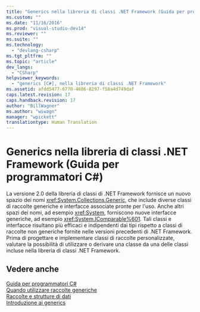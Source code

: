 ```yaml
---
title: "Generics nella libreria di classi .NET Framework (Guida per programmatori C#) | Microsoft Docs"
ms.custom: ""
ms.date: "11/16/2016"
ms.prod: "visual-studio-dev14"
ms.reviewer: ""
ms.suite: ""
ms.technology: 
  - "devlang-csharp"
ms.tgt_pltfrm: ""
ms.topic: "article"
dev_langs: 
  - "CSharp"
helpviewer_keywords: 
  - "generics [C#], nella libreria di classi .NET Framework"
ms.assetid: afdd5477-6770-4686-8297-f58a4d749daf
caps.latest.revision: 17
caps.handback.revision: 17
author: "BillWagner"
ms.author: "wiwagn"
manager: "wpickett"
translationtype: Human Translation
---
```

# Generics nella libreria di classi .NET Framework (Guida per programmatori C#)
La versione 2.0 della libreria di classi di .NET Framework fornisce un nuovo spazio dei nomi <xref:System.Collections.Generic>, che include diverse classi di raccolte generiche e interfacce associate pronte per l'uso.  Anche altri spazi dei nomi, ad esempio <xref:System>, forniscono nuove interfacce generiche, ad esempio <xref:System.IComparable%601>.  Tali classi e interfacce risultano più efficaci e indipendenti dai tipi rispetto a classi di raccolte non generiche fornite nelle versioni precedenti di .NET Framework.  Prima di progettare e implementare classi di raccolte personalizzate, valutare la possibilità di utilizzare o derivare una classe da una delle classi incluse nella libreria di classi .NET Framework.  
  
## Vedere anche  
 [Guida per programmatori C\#](../../../csharp/programming-guide/index.md)   
 [Quando utilizzare raccolte generiche](../../../standard/collections/when-to-use-generic-collections.md)   
 [Raccolte e strutture di dati](../Topic/Collections%20and%20Data%20Structures.md)   
 [Introduzione ai generics](../../../csharp/programming-guide/generics/introduction-to-generics.md)